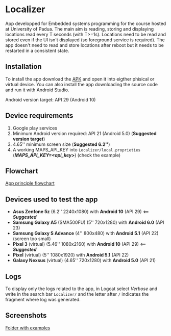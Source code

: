 # Localizer

App developped for Embedded systems programming for the course hosted at University of Padua. The main aim is reading, storing and displaying locations read every T seconds (with T>=1s). Locations need to be read and stored even if the UI isn't displayed (so foreground service is required). The app doesn't need to read and store locations after reboot but it needs to be restarted in a consistent state. 

## Installation

To install the app download the [APK](https://github.com/ilGobbo00/localizer/blob/master/APK/Localizer.apk) and open it into eigther phisical or virtual device. You can also install the app downloading the source code and run it with Android Studio.

Android version target: API 29 (Android 10)

## Device requirements

1. Google play services 
2. Minimum Android version required: API 21 (Android 5.0) (**Suggested version target**)
3. 4.65'' minimum screen size (**Suggested 6.2''**)
4. A working MAPS_API_KEY into `Localizer/local.proprieties` (***MAPS_API_KEY=<api_key>***) (check the example)

## Flowchart

[App principle flowchart](https://github.com/ilGobbo00/localizer/blob/master/SimpleFlowchart.png)

## Devices used to test the app

- **Asus Zenfone 5z** (6.2'' 2240x1080) with **Android 10** (API 29)      <== ***Suggested***
- **Samsung Galaxy A5** (SMA500FU) (5'' 720x1280) with **Android 6.0** (API 23)  
- **Samsung Galaxy S Advance** (4'' 800x480) with **Android 5.1** (API 22) (screen too small)
- **Pixel 3** (virtual) (5.46'' 1080x2160) with **Android 10** (API 29)   <== ***Suggested***
- **Pixel** (virtual) (5'' 1080x1920) with **Android 5.1** (API 22)
- **Galaxy Nexsus** (virtual) (4.65'' 720x1280) with **Android 5.0** (API 21) 

## Logs

To display only the logs related to the app, in Logcat select *Verbose* and write in the search bar `Localizer/` and the letter after `/` indicates the fragment where log was generated.

## Screenshots

[Folder with examples](https://github.com/ilGobbo00/localizer/tree/master/Screenshots)
